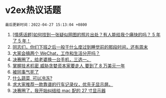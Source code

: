 # v2ex热议话题

`最后更新时间：2022-04-27 15:13:04 +0800`

1. [[情感话题]如何找到一张疑似网图的照片出处？有人能给我个痛快的吗？ 5 年了 5 年！](https://www.v2ex.com/t/849472)
1. [同志们，你们下班之后一般干什么度过到睡觉前的那段时间，还有周末](https://www.v2ex.com/t/849477)
1. [大家会搞两个 WeChat，工作和生活分开吗？](https://www.v2ex.com/t/849475)
1. [决赛圈了，给老婆换一台手机，三选一。](https://www.v2ex.com/t/849511)
1. [掌握技术机密 威胁贪婪资本家要走人 要到了 8 万美元一年](https://www.v2ex.com/t/849471)
1. [被同事气死了](https://www.v2ex.com/t/849426)
1. [什么蔬菜, 可以冷冻?](https://www.v2ex.com/t/849478)
1. [求大家推荐一款靠谱的行车记录仪，优先无显示屏。](https://www.v2ex.com/t/849501)
1. [决赛圈了，我开始纠结给 mac 配的 27 寸显示器](https://www.v2ex.com/t/849469)

